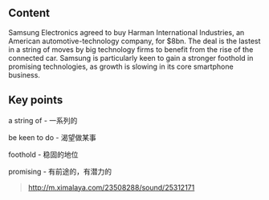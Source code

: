 ## Content

Samsung Electronics agreed to buy Harman International Industries, an American automotive-technology company, for $8bn. The deal is the lastest in a string of moves by big technology firms to benefit from the rise of the connected car. Samsung is particularly keen to gain a stronger foothold in promising technologies, as growth is slowing in its core smartphone business.

## Key points

a string of - 一系列的

be keen to do - 渴望做某事

foothold - 稳固的地位

promising - 有前途的，有潜力的

> http://m.ximalaya.com/23508288/sound/25312171


